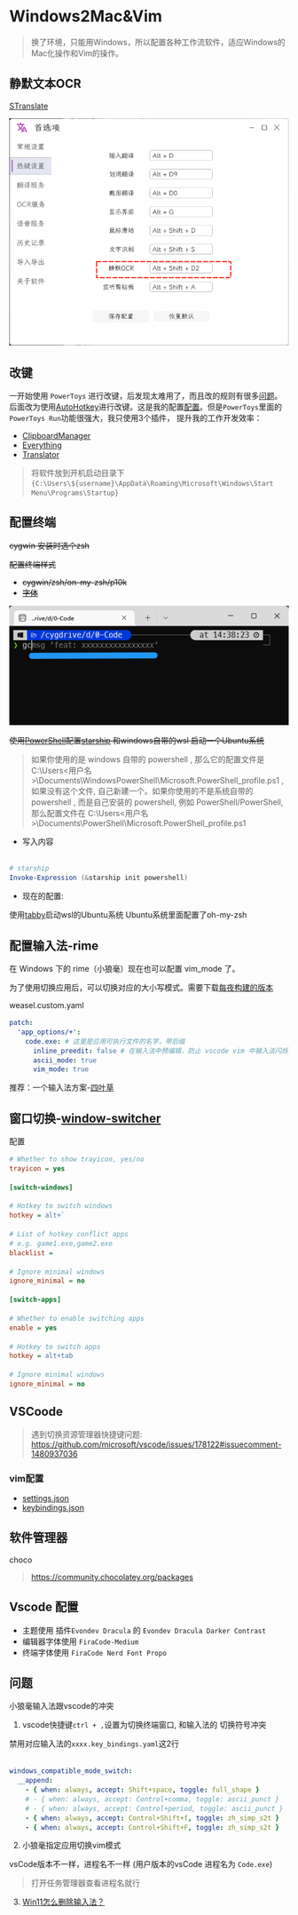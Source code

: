 # Windows2Mac&Vim

> 换了环境，只能用Windows，所以配置各种工作流软件，适应Windows的Mac化操作和Vim的操作。

## 静默文本OCR

[STranslate](https://github.com/zggsong/stranslate)

![](./assets/1.png)
## 改键

一开始使用 `PowerToys` 进行改键，后发现太难用了，而且改的规则有很多[问题]( https://eli-ven.github.io/posts/shortcuts/)。后面改为使用[AutoHotkey](https://www.autohotkey.com/)进行改键。这是我的配置[配置](./assets/maps.ahk)。但是`PowerToys`里面的`PowerToys Run`功能很强大，我只使用3个插件， 提升我的工作开发效率：

- [ClipboardManager](https://github.com/CoreyHayward/PowerToys-Run-ClipboardManager)
- [Everything](https://github.com/lin-ycv/EverythingPowerToys)
- [Translator](https://github.com/N0I0C0K/PowerTranslator)

> 将软件放到开机启动目录下`{C:\Users\${username}\AppData\Roaming\Microsoft\Windows\Start Menu\Programs\Startup}`

## 配置终端

<strike>
cygwin   安装时选个zsh


配置终端样式

- cygwin/zsh/on-my-zsh/p10k
- [字体](https://github.com/romkatv/powerlevel10k?tab=readme-ov-file#meslo-nerd-font-patched-for-powerlevel10k)

</strike>

![./assets/2.png](./assets/2.png)

<strike>

使用[PowerShell](https://github.com/PowerShell/PowerShell)配置[starship](https://github.com/starship/starship) 和windows自带的wsl 启动一个Ubuntu系统
</strike>

>  如果你使用的是 windows 自带的 powershell , 那么它的配置文件是C:\Users\<用户名>\Documents\WindowsPowerShell\Microsoft.PowerShell_profile.ps1 , 如果没有这个文件, 自己新建一个。如果你使用的不是系统自带的 powershell , 而是自己安装的 powershell, 例如 PowerShell/PowerShell, 那么配置文件在 C:\Users\<用户名>\Documents\PowerShell\Microsoft.PowerShell_profile.ps1

- 写入内容
```ps1

# starship
Invoke-Expression (&starship init powershell)

```

- 现在的配置:

使用[tabby](https://github.com/eugeny/tabby)启动wsl的Ubuntu系统
Ubuntu系统里面配置了oh-my-zsh



## 配置输入法-rime

在 Windows 下的 rime（小狼毫）现在也可以配置 vim_mode 了。

为了使用切换应用后，可以切换对应的大小写模式。需要下载[每夜构建的版本](https://github.com/rime/weasel/releases/tag/latest)

weasel.custom.yaml
```yaml
patch:
  'app_options/+':
    code.exe: # 这里是应用可执行文件的名字，带后缀
      inline_preedit: false # 在输入法中预编辑，防止 vscode vim 中输入法闪烁
      ascii_mode: true
      vim_mode: true
```

推荐：一个输入法方案-[四叶草](https://github.com/fkxxyz/rime-cloverpinyin)


## 窗口切换-[window-switcher](https://github.com/sigoden/window-switcher)

配置

```ini
# Whether to show trayicon, yes/no
trayicon = yes

[switch-windows]

# Hotkey to switch windows
hotkey = alt+`

# List of hotkey conflict apps
# e.g. game1.exe,game2.exe
blacklist =

# Ignore minimal windows
ignore_minimal = no

[switch-apps]

# Whether to enable switching apps
enable = yes

# Hotkey to switch apps
hotkey = alt+tab

# Ignore minimal windows
ignore_minimal = no

```

## VSCoode

> 遇到切换资源管理器快捷键问题: https://github.com/microsoft/vscode/issues/178122#issuecomment-1480937036

### vim配置

- [settings.json](./assets/settings.json)
- [keybindings.json](./assets/keybindings.json)


## 软件管理器

choco

> https://community.chocolatey.org/packages

## Vscode 配置

- 主题使用 插件`Evondev Dracula` 的 `Evondev Dracula Darker Contrast`
- 编辑器字体使用 `FiraCode-Medium`
- 终端字体使用 `FiraCode Nerd Font Propo`

## 问题

小狼毫输入法跟vscode的冲突

1. vscode快捷键`ctrl + ,`设置为切换终端窗口, 和输入法的 切换符号冲突

禁用对应输入法的`xxxx.key_bindings.yaml`这2行

```yaml

windows_compatible_mode_switch:
  __append:
    - { when: always, accept: Shift+space, toggle: full_shape }
    # - { when: always, accept: Control+comma, toggle: ascii_punct }
    # - { when: always, accept: Control+period, toggle: ascii_punct }
    - { when: always, accept: Control+Shift+f, toggle: zh_simp_s2t }
    - { when: always, accept: Control+Shift+F, toggle: zh_simp_s2t }
```

2. 小狼毫指定应用切换vim模式

vsCode版本不一样，进程名不一样 (用户版本的vsCode 进程名为 `Code.exe`)

> 打开任务管理器查看进程名就行

3. [Win11怎么删除输入法？](https://blog.csdn.net/xitongzhijianet/article/details/128419607)


